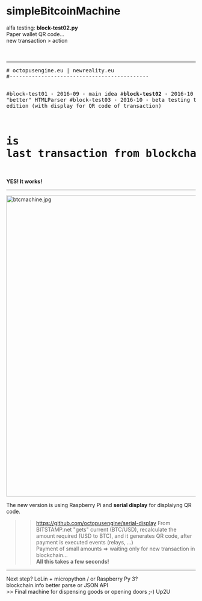 # simpleBitcoinMachine

alfa testing: <b>block-test02.py</b><br />
Paper wallet QR code...<br />
new transaction > action<br />
<br /><br />
<hr />
<pre>
# octopusengine.eu | newreality.eu
#--------------------------------------------

#block-test01 - 2016-09 - main idea
#<b>block-test02</b> - 2016-10 - "better" HTMLParser
#block-test03 - 2016-10 - beta testing the last edition (with display for QR code of transaction)

# is last transaction from blockchain.info today? yes > action
</pre>
<b>YES! It works!</b>
<hr />


<img src="https://raw.githubusercontent.com/octopusengine/simpleBitcoinMachine/master/images/btcmachine.jpg " alt="btcmachine.jpg " width="800">


The new version is using Raspberry Pi and <b>serial display</b> for displaiyng QR code.
>> https://github.com/octopusengine/serial-display
From BITSTAMP.net "gets" current (BTC/USD), recalculate the amount required (USD to BTC), and it generates QR code,
after payment is executed events (relays, ...)<br />
Payment of small amounts => waiting only for new transaction in blockchain...<br />
<b>All this takes a few seconds!</b><br />
<hr />
Next step? LoLin + micropython / or Raspberry Py 3?<br />
blockchain.info better parse or JSON API<br />
>> Final machine for dispensing goods or opening doors ;-) Up2U</br>



